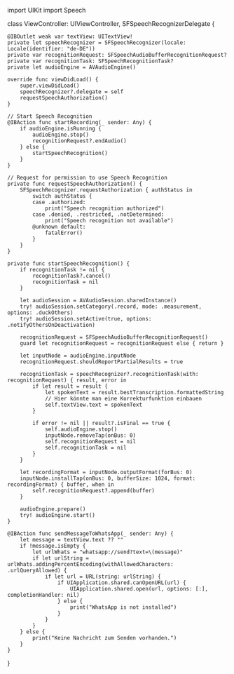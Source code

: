 import UIKit
import Speech

class ViewController: UIViewController, SFSpeechRecognizerDelegate {

    @IBOutlet weak var textView: UITextView!
    private let speechRecognizer = SFSpeechRecognizer(locale: Locale(identifier: "de-DE"))
    private var recognitionRequest: SFSpeechAudioBufferRecognitionRequest?
    private var recognitionTask: SFSpeechRecognitionTask?
    private let audioEngine = AVAudioEngine()

    override func viewDidLoad() {
        super.viewDidLoad()
        speechRecognizer?.delegate = self
        requestSpeechAuthorization()
    }

    // Start Speech Recognition
    @IBAction func startRecording(_ sender: Any) {
        if audioEngine.isRunning {
            audioEngine.stop()
            recognitionRequest?.endAudio()
        } else {
            startSpeechRecognition()
        }
    }

    // Request for permission to use Speech Recognition
    private func requestSpeechAuthorization() {
        SFSpeechRecognizer.requestAuthorization { authStatus in
            switch authStatus {
            case .authorized:
                print("Speech recognition authorized")
            case .denied, .restricted, .notDetermined:
                print("Speech recognition not available")
            @unknown default:
                fatalError()
            }
        }
    }

    private func startSpeechRecognition() {
        if recognitionTask != nil {
            recognitionTask?.cancel()
            recognitionTask = nil
        }

        let audioSession = AVAudioSession.sharedInstance()
        try! audioSession.setCategory(.record, mode: .measurement, options: .duckOthers)
        try! audioSession.setActive(true, options: .notifyOthersOnDeactivation)
        
        recognitionRequest = SFSpeechAudioBufferRecognitionRequest()
        guard let recognitionRequest = recognitionRequest else { return }

        let inputNode = audioEngine.inputNode
        recognitionRequest.shouldReportPartialResults = true

        recognitionTask = speechRecognizer?.recognitionTask(with: recognitionRequest) { result, error in
            if let result = result {
                let spokenText = result.bestTranscription.formattedString
                // Hier könnte man eine Korrekturfunktion einbauen
                self.textView.text = spokenText
            }

            if error != nil || result?.isFinal == true {
                self.audioEngine.stop()
                inputNode.removeTap(onBus: 0)
                self.recognitionRequest = nil
                self.recognitionTask = nil
            }
        }

        let recordingFormat = inputNode.outputFormat(forBus: 0)
        inputNode.installTap(onBus: 0, bufferSize: 1024, format: recordingFormat) { buffer, when in
            self.recognitionRequest?.append(buffer)
        }

        audioEngine.prepare()
        try! audioEngine.start()
    }

    @IBAction func sendMessageToWhatsApp(_ sender: Any) {
        let message = textView.text ?? ""
        if !message.isEmpty {
            let urlWhats = "whatsapp://send?text=\(message)"
            if let urlString = urlWhats.addingPercentEncoding(withAllowedCharacters: .urlQueryAllowed) {
                if let url = URL(string: urlString) {
                    if UIApplication.shared.canOpenURL(url) {
                        UIApplication.shared.open(url, options: [:], completionHandler: nil)
                    } else {
                        print("WhatsApp is not installed")
                    }
                }
            }
        } else {
            print("Keine Nachricht zum Senden vorhanden.")
        }
    }
}

